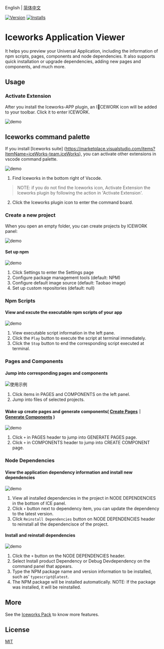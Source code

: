 English | [简体中文](./README.md)

[![Version](https://vsmarketplacebadge.apphb.com/version/iceworks-team.iceworks-app.svg)](https://marketplace.visualstudio.com/items?itemName=iceworks-team.iceworks-app)
[![Installs](https://vsmarketplacebadge.apphb.com/installs-short/iceworks-team.iceworks-app.svg)](https://marketplace.visualstudio.com/items?itemName=iceworks-team.iceworks-app)

# Iceworks Application Viewer

It helps you preview your Universal Application, including the information of npm scripts, pages, components and node dependencies. It also supports quick installation or upgrade dependencies, adding new pages and components, and much more. 

## Usage

### Activate Extension

After you install the Iceworks-APP plugin, an ICEWORK icon will be added to your toolbar. Click it to enter ICEWORK.

![demo](https://user-images.githubusercontent.com/56879942/87531784-cb01bd80-c6c4-11ea-816b-fff4336016fd.gif)

## Iceworks command palette

If you install [Iceworks suite] (https://marketplace.visualstudio.com/items?ItemName=iceWorks-team.iceWorks), you can activate other extensions in vscode command palette.

![demo](https://user-images.githubusercontent.com/56879942/87544740-8d5b5f80-c6d9-11ea-85ff-bc31501911e1.gif)

1. Find Iceworks in the bottom right of Vscode.
> NOTE: if you do not find the Iceworks icon, Activate Extension the Iceworks plugin by following the action in 'Activate Extension'.
2. Click the Iceworks plugin icon to enter the command board.

### Create a new project

When you open an empty folder, you can create projects by ICEWORK panel:

![demo](https://user-images.githubusercontent.com/56879942/87407459-c4a41080-c5f4-11ea-882e-d198afc35413.png)

#### Set up npm 

![demo](https://user-images.githubusercontent.com/56879942/87531798-d1903500-c6c4-11ea-9c6d-e19d6241c91a.gif)

1. Click Settings to enter the Settings page
2. Configure package management tools (default: NPM)
3. Configure default image source (default: Taobao image)
4. Set up custom repositories (default: null)

### Npm Scripts

#### View and excute the executable npm scripts of your app

![demo](https://user-images.githubusercontent.com/56879942/87393980-9f59d700-c5e1-11ea-9e07-0244926f54cc.gif)

1. View executable script information in the left pane.
2. Click the `Play` button to execute the script at terminal immediately.
3. Click the `Stop` button to end the corresponding script executed at terminal.

###  Pages and Components

#### Jump into corresponding pages and components

![使用示例](https://user-images.githubusercontent.com/56879942/87393958-9963f600-c5e1-11ea-9c96-94fc10492577.gif)

1. Click items in PAGES and COMPONENTS on the left panel.
2. Jump into files of selected projects.

#### Wake up create pages and generate components( [Create Pages](https://marketplace.visualstudio.com/items?itemName=iceworks-team.iceworks-page-builder)｜[Generate Components](https://marketplace.visualstudio.com/items?itemName=iceworks-team.iceworks-component-builder) )

![demo](https://user-images.githubusercontent.com/56879942/87393958-9963f600-c5e1-11ea-9c96-94fc10492577.gif)

1. Click `+` in PAGES header to jump into GENERATE PAGES  page.
2. Click `+` in COMPONENTS header to jump into CREATE COMPONENT page.

### Node Dependencies

####  View the application dependency information and install new dependencies

![demo](https://user-images.githubusercontent.com/56879942/87393973-9cf77d00-c5e1-11ea-8baa-96c8c41229cf.gif)

1. View all  installed dependencies in the project in NODE DEPENDENCIES in the bottom of ICE panel.
2. Click `⬆` button next to dependency item,  you can update  the dependency to the latest version.
3. Click `Reinstall Dependencies` button on  NODE DEPENDENCIES header to reinstall all the dependencisce of the project.

#### Install and reinstall dependencies

![demo](https://user-images.githubusercontent.com/56879942/87393970-9bc65000-c5e1-11ea-9724-3bd47c4b21ed.gif)

1. Click the `+` button on the NODE DEPENDENCIES header.
2. Select Install product Dependency or Debug Devdependency on the command panel that appears.
3. Type the NPM package name and version information to be installed, such as' `typescript@latest`.
4. The NPM package will be installed automatically.
   NOTE: If the package was installed, it will be reinstalled.

## More

See the [Iceworks Pack](https://marketplace.visualstudio.com/items?itemName=iceworks-team.iceworks) to know more features.

## License

[MIT](https://github.com/ice-lab/iceworks/blob/master/LICENSE)
